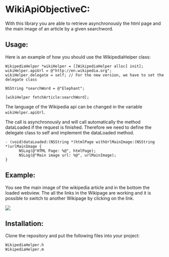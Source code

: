 WikiApiObjectiveC:
====================

With this library you are able to retrieve asynchronously the html page and the main image of an article by a given searchword.

Usage:
---------------------
Here is an example of how you should use the WikipediaHelper class:

	WikipediaHelper *wikiHelper = [[WikipediaHelper alloc] init];
	wikiHelper.apiUrl = @"http://en.wikipedia.org";
	wikiHelper.delegate = self; // For the new version, we have to set the delegate class

	NSString *searchWord = @"Elephant";

	[wikiHelper fetchArticle:searchWord];
	
	
The language of the Wikipedia api can be changed in the variable `wikiHelper.apiUrl`.

The call is asynchronously and will call automatically the method dataLoaded if the request is finished.
Therefore we need to define the delegate class to self and implement the dataLoaded method.

	- (void)dataLoaded:(NSString *)htmlPage withUrlMainImage:(NSString *)urlMainImage {
    	  NSLog(@"HTML Page: %@", htmlPage);
          NSLog(@"Main image url: %@", urlMainImage);
	}

	
Example:
---------------------
You see the main image of the wikipedia article and in the bottom the loaded webview. 
The all the links in the Wikipage are working and it is possible to switch to another Wikipage by clicking on the link.

[![](	http://188.40.40.143/~robin/prine.ch/prine_art/img/tools/wikipediahelper.png)](	http://188.40.40.143/~robin/prine.ch/prine_art/img/tools/wikipediahelper.png)


Installation:
---------------------
Clone the repository and put the following files into your project:
	
	WikipediaHelper.h
	WikipediaHelper.m
